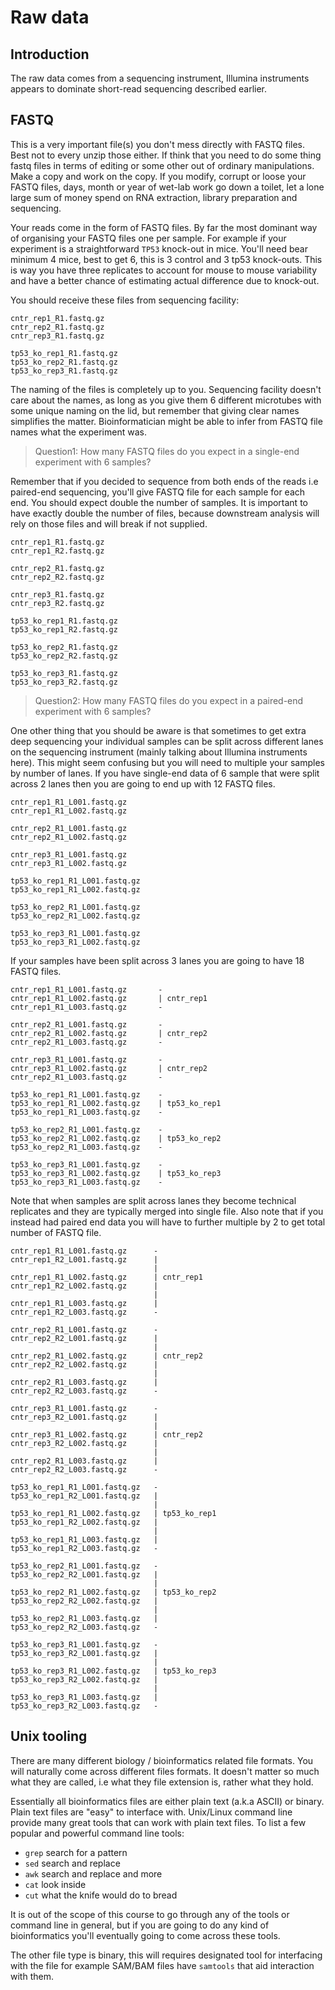 # Raw data

## Introduction

The raw data comes from a sequencing instrument, Illumina instruments appears to dominate short-read sequencing described earlier. 

## FASTQ

This is a very important file(s) you don't mess directly with FASTQ files. Best not to every unzip those either. If think that you need to do some thing fastq files in terms of editing or some other out of ordinary manipulations. Make a copy and work on the copy. If you modify, corrupt or loose your FASTQ files, days, month or year of wet-lab work go down a toilet, let a lone large sum of money spend on RNA extraction, library preparation and sequencing.

Your reads come in the form of FASTQ files. By far the most dominant way of organising your FASTQ files one per sample. For example if your experiment is a straightforward `TP53` knock-out in mice. You'll need bear minimum 4 mice, best to get 6, this is 3 control and 3 tp53 knock-outs. This is way you have three replicates to account for mouse to mouse variability and have a better chance of estimating actual difference due to knock-out.

You should receive these files from sequencing facility:

```
cntr_rep1_R1.fastq.gz
cntr_rep2_R1.fastq.gz
cntr_rep3_R1.fastq.gz

tp53_ko_rep1_R1.fastq.gz
tp53_ko_rep2_R1.fastq.gz
tp53_ko_rep3_R1.fastq.gz
```

The naming of the files is completely up to you. Sequencing facility doesn't care about the names, as long as you give them 6 different microtubes with some unique naming on the lid, but remember that giving clear names simplifies the matter. Bioinformatician might be able to infer from FASTQ file names what the experiment was.

> Question1: How many FASTQ files do you expect in a single-end experiment with 6 samples?

Remember that if you decided to sequence from both ends of the reads i.e paired-end sequencing, you'll give FASTQ file for each sample for each end. You should expect double the number of samples. It is important to have exactly double the number of files, because downstream analysis will rely on those files and will break if not supplied.

```
cntr_rep1_R1.fastq.gz 
cntr_rep1_R2.fastq.gz

cntr_rep2_R1.fastq.gz
cntr_rep2_R2.fastq.gz

cntr_rep3_R1.fastq.gz
cntr_rep3_R2.fastq.gz

tp53_ko_rep1_R1.fastq.gz
tp53_ko_rep1_R2.fastq.gz

tp53_ko_rep2_R1.fastq.gz
tp53_ko_rep2_R2.fastq.gz

tp53_ko_rep3_R1.fastq.gz
tp53_ko_rep3_R2.fastq.gz
```

> Question2: How many FASTQ files do you expect in a paired-end experiment with 6 samples?

One other thing that you should be aware is that sometimes to get extra deep sequencing your individual samples can be split across different lanes on the sequencing instrument (mainly talking about Illumina instruments here). This might seem confusing but you will need to multiple your samples by number of lanes. If you have single-end data of 6 sample that were split across 2 lanes then you are going to end up with 12 FASTQ files.

```
cntr_rep1_R1_L001.fastq.gz
cntr_rep1_R1_L002.fastq.gz

cntr_rep2_R1_L001.fastq.gz
cntr_rep2_R1_L002.fastq.gz

cntr_rep3_R1_L001.fastq.gz
cntr_rep3_R1_L002.fastq.gz

tp53_ko_rep1_R1_L001.fastq.gz
tp53_ko_rep1_R1_L002.fastq.gz

tp53_ko_rep2_R1_L001.fastq.gz
tp53_ko_rep2_R1_L002.fastq.gz

tp53_ko_rep3_R1_L001.fastq.gz
tp53_ko_rep3_R1_L002.fastq.gz
```

If your samples have been split across 3 lanes you are going to have 18 FASTQ files.

```
cntr_rep1_R1_L001.fastq.gz       -
cntr_rep1_R1_L002.fastq.gz       | cntr_rep1
cntr_rep1_R1_L003.fastq.gz       -

cntr_rep2_R1_L001.fastq.gz       -
cntr_rep2_R1_L002.fastq.gz       | cntr_rep2
cntr_rep2_R1_L003.fastq.gz       -

cntr_rep3_R1_L001.fastq.gz       -
cntr_rep3_R1_L002.fastq.gz       | cntr_rep2
cntr_rep2_R1_L003.fastq.gz       -

tp53_ko_rep1_R1_L001.fastq.gz    -
tp53_ko_rep1_R1_L002.fastq.gz    | tp53_ko_rep1
tp53_ko_rep1_R1_L003.fastq.gz    -

tp53_ko_rep2_R1_L001.fastq.gz    -
tp53_ko_rep2_R1_L002.fastq.gz    | tp53_ko_rep2
tp53_ko_rep2_R1_L003.fastq.gz    -

tp53_ko_rep3_R1_L001.fastq.gz    -
tp53_ko_rep3_R1_L002.fastq.gz    | tp53_ko_rep3
tp53_ko_rep3_R1_L003.fastq.gz    -
```

Note that when samples are split across lanes they become technical replicates and they are typically merged into single file. Also note that if you instead had paired end data you will have to further multiple by 2 to get total number of FASTQ file. 

```
cntr_rep1_R1_L001.fastq.gz      -
cntr_rep1_R2_L001.fastq.gz      |
                                |
cntr_rep1_R1_L002.fastq.gz      | cntr_rep1
cntr_rep1_R2_L002.fastq.gz      |
                                |
cntr_rep1_R1_L003.fastq.gz      |
cntr_rep1_R2_L003.fastq.gz      -

cntr_rep2_R1_L001.fastq.gz      -
cntr_rep2_R2_L001.fastq.gz      |
                                |
cntr_rep2_R1_L002.fastq.gz      | cntr_rep2
cntr_rep2_R2_L002.fastq.gz      |
                                |
cntr_rep2_R1_L003.fastq.gz      |
cntr_rep2_R2_L003.fastq.gz      -

cntr_rep3_R1_L001.fastq.gz      -
cntr_rep3_R2_L001.fastq.gz      |
                                |
cntr_rep3_R1_L002.fastq.gz      | cntr_rep2
cntr_rep3_R2_L002.fastq.gz      |
                                |
cntr_rep2_R1_L003.fastq.gz      |
cntr_rep2_R2_L003.fastq.gz      -

tp53_ko_rep1_R1_L001.fastq.gz   -
tp53_ko_rep1_R2_L001.fastq.gz   |
                                |
tp53_ko_rep1_R1_L002.fastq.gz   | tp53_ko_rep1
tp53_ko_rep1_R2_L002.fastq.gz   |
                                |
tp53_ko_rep1_R1_L003.fastq.gz   |
tp53_ko_rep1_R2_L003.fastq.gz   -

tp53_ko_rep2_R1_L001.fastq.gz   -
tp53_ko_rep2_R2_L001.fastq.gz   |
                                |
tp53_ko_rep2_R1_L002.fastq.gz   | tp53_ko_rep2
tp53_ko_rep2_R2_L002.fastq.gz   |
                                |
tp53_ko_rep2_R1_L003.fastq.gz   |
tp53_ko_rep2_R2_L003.fastq.gz   -

tp53_ko_rep3_R1_L001.fastq.gz   -
tp53_ko_rep3_R2_L001.fastq.gz   |
                                |
tp53_ko_rep3_R1_L002.fastq.gz   | tp53_ko_rep3
tp53_ko_rep3_R2_L002.fastq.gz   |
                                |
tp53_ko_rep3_R1_L003.fastq.gz   |
tp53_ko_rep3_R2_L003.fastq.gz   -
```

## Unix tooling

There are many different biology / bioinformatics related file formats. You will naturally come across different files
formats. It doesn't matter so much what they are called, i.e what they file extension is, rather what they hold. 

Essentially all bioinformatics files are either plain text (a.k.a ASCII) or binary. Plain text files are "easy" to interface with. Unix/Linux command line provide many great tools that can work with plain text files. To list a few popular and powerful command line tools:

- `grep` search for a pattern
- `sed` search and replace
- `awk` search and replace and more
- `cat` look inside
- `cut` what the knife would do to bread

It is out of the scope of this course to go through any of the tools or command line in general, but if you are going to do any kind of bioinformatics you'll eventually going to come across these tools.

The other file type is binary, this will requires designated tool for interfacing with the file for example SAM/BAM files have `samtools` that aid interaction with them.


